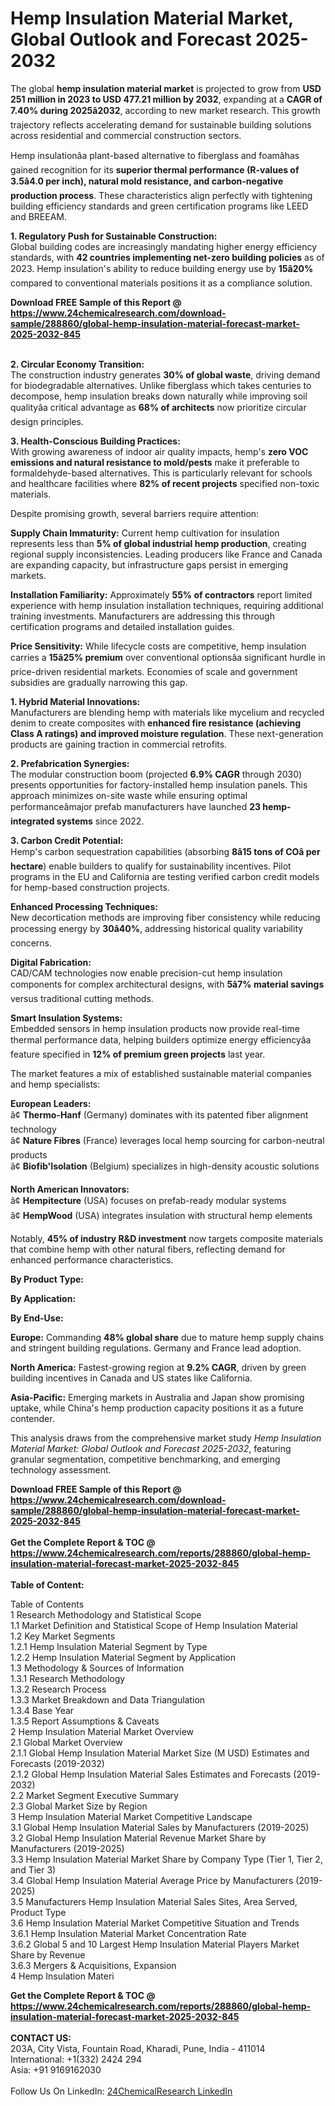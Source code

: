 <h1>Hemp Insulation Material Market, Global Outlook and Forecast 2025-2032</h1><p>The global <strong>hemp insulation material market</strong> is projected to grow from <strong>USD 251 million in 2023 to USD 477.21 million by 2032</strong>, expanding at a <strong>CAGR of 7.40% during 2025â2032</strong>, according to new market research. This growth trajectory reflects accelerating demand for sustainable building solutions across residential and commercial construction sectors.</p><p>Hemp insulationâa plant-based alternative to fiberglass and foamâhas gained recognition for its <strong>superior thermal performance (R-values of 3.5â4.0 per inch), natural mold resistance, and carbon-negative production process</strong>. These characteristics align perfectly with tightening building efficiency standards and green certification programs like LEED and BREEAM.</p><p><strong>1. Regulatory Push for Sustainable Construction:</strong><br>
Global building codes are increasingly mandating higher energy efficiency standards, with <strong>42 countries implementing net-zero building policies</strong> as of 2023. Hemp insulation's ability to reduce building energy use by <strong>15â20%</strong> compared to conventional materials positions it as a compliance solution.</p><div><b>Download FREE Sample of this Report @ 
            <a href="https://www.24chemicalresearch.com/download-sample/288860/global-hemp-insulation-material-forecast-market-2025-2032-845">
            https://www.24chemicalresearch.com/download-sample/288860/global-hemp-insulation-material-forecast-market-2025-2032-845</a></b></div><br><p><strong>2. Circular Economy Transition:</strong><br>
The construction industry generates <strong>30% of global waste</strong>, driving demand for biodegradable alternatives. Unlike fiberglass which takes centuries to decompose, hemp insulation breaks down naturally while improving soil qualityâa critical advantage as <strong>68% of architects</strong> now prioritize circular design principles.</p><p><strong>3. Health-Conscious Building Practices:</strong><br>
With growing awareness of indoor air quality impacts, hemp's <strong>zero VOC emissions and natural resistance to mold/pests</strong> make it preferable to formaldehyde-based alternatives. This is particularly relevant for schools and healthcare facilities where <strong>82% of recent projects</strong> specified non-toxic materials.</p><p>Despite promising growth, several barriers require attention:</p><p><strong>Supply Chain Immaturity:</strong> Current hemp cultivation for insulation represents less than <strong>5% of global industrial hemp production</strong>, creating regional supply inconsistencies. Leading producers like France and Canada are expanding capacity, but infrastructure gaps persist in emerging markets.</p><p><strong>Installation Familiarity:</strong> Approximately <strong>55% of contractors</strong> report limited experience with hemp insulation installation techniques, requiring additional training investments. Manufacturers are addressing this through certification programs and detailed installation guides.</p><p><strong>Price Sensitivity:</strong> While lifecycle costs are competitive, hemp insulation carries a <strong>15â25% premium</strong> over conventional optionsâa significant hurdle in price-driven residential markets. Economies of scale and government subsidies are gradually narrowing this gap.</p><p><strong>1. Hybrid Material Innovations:</strong><br>
Manufacturers are blending hemp with materials like mycelium and recycled denim to create composites with <strong>enhanced fire resistance (achieving Class A ratings) and improved moisture regulation</strong>. These next-generation products are gaining traction in commercial retrofits.</p><p><strong>2. Prefabrication Synergies:</strong><br>
The modular construction boom (projected <strong>6.9% CAGR</strong> through 2030) presents opportunities for factory-installed hemp insulation panels. This approach minimizes on-site waste while ensuring optimal performanceâmajor prefab manufacturers have launched <strong>23 hemp-integrated systems</strong> since 2022.</p><p><strong>3. Carbon Credit Potential:</strong><br>
Hemp's carbon sequestration capabilities (absorbing <strong>8â15 tons of COâ per hectare</strong>) enable builders to qualify for sustainability incentives. Pilot programs in the EU and California are testing verified carbon credit models for hemp-based construction projects.</p><p><strong>Enhanced Processing Techniques:</strong><br>
	New decortication methods are improving fiber consistency while reducing processing energy by <strong>30â40%</strong>, addressing historical quality variability concerns.</p><p><strong>Digital Fabrication:</strong><br>
	CAD/CAM technologies now enable precision-cut hemp insulation components for complex architectural designs, with <strong>5â7% material savings</strong> versus traditional cutting methods.</p><p><strong>Smart Insulation Systems:</strong><br>
	Embedded sensors in hemp insulation products now provide real-time thermal performance data, helping builders optimize energy efficiencyâa feature specified in <strong>12% of premium green projects</strong> last year.</p><p>The market features a mix of established sustainable material companies and hemp specialists:</p><p><strong>European Leaders:</strong> <br>
â¢ <strong>Thermo-Hanf</strong> (Germany) dominates with its patented fiber alignment technology <br>
â¢ <strong>Nature Fibres</strong> (France) leverages local hemp sourcing for carbon-neutral products <br>
â¢ <strong>Biofib'Isolation</strong> (Belgium) specializes in high-density acoustic solutions</p><p><strong>North American Innovators:</strong> <br>
â¢ <strong>Hempitecture</strong> (USA) focuses on prefab-ready modular systems <br>
â¢ <strong>HempWood</strong> (USA) integrates insulation with structural hemp elements</p><p>Notably, <strong>45% of industry R&amp;D investment</strong> now targets composite materials that combine hemp with other natural fibers, reflecting demand for enhanced performance characteristics.</p><p><strong>By Product Type:</strong></p><p><strong>By Application:</strong></p><p><strong>By End-Use:</strong></p><p><strong>Europe:</strong> Commanding <strong>48% global share</strong> due to mature hemp supply chains and stringent building regulations. Germany and France lead adoption.</p><p><strong>North America:</strong> Fastest-growing region at <strong>9.2% CAGR</strong>, driven by green building incentives in Canada and US states like California.</p><p><strong>Asia-Pacific:</strong> Emerging markets in Australia and Japan show promising uptake, while China's hemp production capacity positions it as a future contender.</p><p>This analysis draws from the comprehensive market study <em>Hemp Insulation Material Market: Global Outlook and Forecast 2025-2032</em>, featuring granular segmentation, competitive benchmarking, and emerging technology assessment.</p><div><b>Download FREE Sample of this Report @ 
            <a href="https://www.24chemicalresearch.com/download-sample/288860/global-hemp-insulation-material-forecast-market-2025-2032-845">
            https://www.24chemicalresearch.com/download-sample/288860/global-hemp-insulation-material-forecast-market-2025-2032-845</a></b></div><br><div><b>Get the Complete Report & TOC @ 
            <a href="https://www.24chemicalresearch.com/reports/288860/global-hemp-insulation-material-forecast-market-2025-2032-845">
            https://www.24chemicalresearch.com/reports/288860/global-hemp-insulation-material-forecast-market-2025-2032-845</a></b></div><br>
            <b>Table of Content:</b><p>Table of Contents<br />
1 Research Methodology and Statistical Scope<br />
1.1 Market Definition and Statistical Scope of Hemp Insulation Material<br />
1.2 Key Market Segments<br />
1.2.1 Hemp Insulation Material Segment by Type<br />
1.2.2 Hemp Insulation Material Segment by Application<br />
1.3 Methodology & Sources of Information<br />
1.3.1 Research Methodology<br />
1.3.2 Research Process<br />
1.3.3 Market Breakdown and Data Triangulation<br />
1.3.4 Base Year<br />
1.3.5 Report Assumptions & Caveats<br />
2 Hemp Insulation Material Market Overview<br />
2.1 Global Market Overview<br />
2.1.1 Global Hemp Insulation Material Market Size (M USD) Estimates and Forecasts (2019-2032)<br />
2.1.2 Global Hemp Insulation Material Sales Estimates and Forecasts (2019-2032)<br />
2.2 Market Segment Executive Summary<br />
2.3 Global Market Size by Region<br />
3 Hemp Insulation Material Market Competitive Landscape<br />
3.1 Global Hemp Insulation Material Sales by Manufacturers (2019-2025)<br />
3.2 Global Hemp Insulation Material Revenue Market Share by Manufacturers (2019-2025)<br />
3.3 Hemp Insulation Material Market Share by Company Type (Tier 1, Tier 2, and Tier 3)<br />
3.4 Global Hemp Insulation Material Average Price by Manufacturers (2019-2025)<br />
3.5 Manufacturers Hemp Insulation Material Sales Sites, Area Served, Product Type<br />
3.6 Hemp Insulation Material Market Competitive Situation and Trends<br />
3.6.1 Hemp Insulation Material Market Concentration Rate<br />
3.6.2 Global 5 and 10 Largest Hemp Insulation Material Players Market Share by Revenue<br />
3.6.3 Mergers & Acquisitions, Expansion<br />
4 Hemp Insulation Materi</p><div><b>Get the Complete Report & TOC @ 
            <a href="https://www.24chemicalresearch.com/reports/288860/global-hemp-insulation-material-forecast-market-2025-2032-845">
            https://www.24chemicalresearch.com/reports/288860/global-hemp-insulation-material-forecast-market-2025-2032-845</a></b></div><br><b>CONTACT US:</b><br>
            203A, City Vista, Fountain Road, Kharadi, Pune, India - 411014<br>
            International: +1(332) 2424 294<br>
            Asia: +91 9169162030 <br><br>
            Follow Us On LinkedIn: <a href="https://www.linkedin.com/company/24chemicalresearch/">24ChemicalResearch LinkedIn</a>
